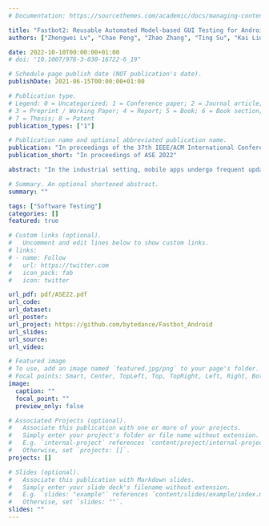 ```yaml
---
# Documentation: https://sourcethemes.com/academic/docs/managing-content/

title: "Fastbot2: Reusable Automated Model-based GUI Testing for Android Enhanced by Reinforcement Learning"
authors: ["Zhengwei Lv", "Chao Peng", "Zhao Zhang", "Ting Su", "Kai Liu", "Ping Yang"]

date: 2022-10-10T00:00:00+01:00
# doi: "10.1007/978-3-030-16722-6_19"

# Schedule page publish date (NOT publication's date).
publishDate: 2021-06-15T00:00:00+01:00

# Publication type.
# Legend: 0 = Uncategorized; 1 = Conference paper; 2 = Journal article;
# 3 = Preprint / Working Paper; 4 = Report; 5 = Book; 6 = Book section;
# 7 = Thesis; 8 = Patent
publication_types: ["1"]

# Publication name and optional abbreviated publication name.
publication: "In proceedings of the 37th IEEE/ACM International Conference on Automated Software Engineering (ASE 2022)"
publication_short: "In proceedings of ASE 2022"

abstract: "In the industrial setting, mobile apps undergo frequent updates to catch up with the changing real-world requirements. It leads to the strong practical demands of continuous testing, i.e., obtaining quick feedback on app quality during development. However, existing automated GUI testing techniques fall short in this scenario as they simply run an app version from scratch and do not reuse the knowledge from previous testing runs to accelerate the testing cycle. To fill this important gap, we introduce a reusable automated model-based GUI testing technique. Our key insight is that the knowledge of event-activity transitions from the previous testing runs, i.e., executing which events can reach which activities, is valuable for guiding the follow-up testing runs to quickly cover major app functionalities. To this end, we propose (1) a probabilistic model to memorize and leverage this knowledge during testing, and (2) design a model-based guided testing strategy (enhanced by a reinforcement learning algorithm), to achieve faster-and-higher coverage testing. We implemented our technique as an automated testing tool named Fastbot2. Our evaluation on the two popular industrial apps (with billions of user installations) from ByteDance, Douyin and Toutiao, shows that Fastbot2 outperforms the state-of-the-art testing tools (Monkey, APE and Stoat) in both activity coverage and fault detection in the context of continuous testing. To date, Fastbot2 has been deployed in the CI pipeline at ByteDance for nearly two years, and 50.8% of the developer-fixed crash bugs were reported by Fastbot2, which significantly improves app quality. Fastbot2 has been made publicly available to benefit the community at: https://github.com/bytedance/Fastbot_Android. To date, it has received 500+ stars on GitHub and been used by many app vendors and individual developers to test their apps."

# Summary. An optional shortened abstract.
summary: ""

tags: ["Software Testing"]
categories: []
featured: true

# Custom links (optional).
#   Uncomment and edit lines below to show custom links.
# links:
# - name: Follow
#   url: https://twitter.com
#   icon_pack: fab
#   icon: twitter

url_pdf: pdf/ASE22.pdf
url_code:
url_dataset:
url_poster:
url_project: https://github.com/bytedance/Fastbot_Android
url_slides:
url_source:
url_video:

# Featured image
# To use, add an image named `featured.jpg/png` to your page's folder. 
# Focal points: Smart, Center, TopLeft, Top, TopRight, Left, Right, BottomLeft, Bottom, BottomRight.
image:
  caption: ""
  focal_point: ""
  preview_only: false

# Associated Projects (optional).
#   Associate this publication with one or more of your projects.
#   Simply enter your project's folder or file name without extension.
#   E.g. `internal-project` references `content/project/internal-project/index.md`.
#   Otherwise, set `projects: []`.
projects: []

# Slides (optional).
#   Associate this publication with Markdown slides.
#   Simply enter your slide deck's filename without extension.
#   E.g. `slides: "example"` references `content/slides/example/index.md`.
#   Otherwise, set `slides: ""`.
slides: ""
---
```

